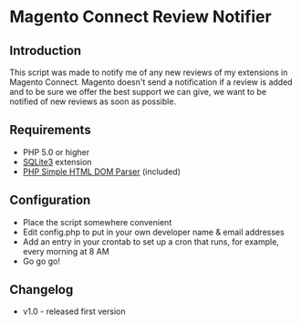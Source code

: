Magento Connect Review Notifier
=================

## Introduction ##
This script was made to notify me of any new reviews of my extensions in Magento Connect. Magento doesn't send a notification if a review is added and to be sure we offer the best support we can give, we want to be notified of new reviews as soon as possible.

## Requirements ##
* PHP 5.0 or higher
* [SQLite3](http://php.net/manual/en/book.sqlite3.php) extension
* [PHP Simple HTML DOM Parser](http://simplehtmldom.sourceforge.net/) (included)

## Configuration ##
* Place the script somewhere convenient
* Edit config.php to put in your own developer name & email addresses
* Add an entry in your crontab to set up a cron that runs, for example, every morning at 8 AM
* Go go go!

## Changelog ##
* v1.0 - released first version